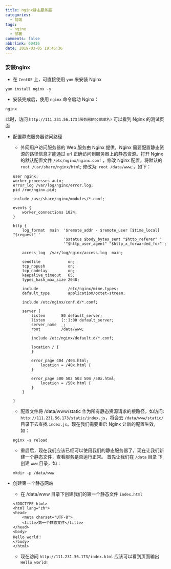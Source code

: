 ```yaml
---
title: nginx静态服务器
categories:
  - 前端
tags:
  - nginx
  - 部署
comments: false
abbrlink: 60436
date: 2019-03-05 19:46:36
---
```


### 安装nginx
-   在 `CentOS` 上，可直接使用 `yum` 来安装 Nginx
```
yum install nginx -y
```

-   安装完成后，使用 `nginx` 命令启动 Nginx：
```
nginx
```
此时，访问 `http://111.231.56.173(服务器的公网域名)` 可以看到 Nginx 的测试页面 

-   配置静态服务器访问路径
    -   外网用户访问服务器的 Web 服务由 Nginx 提供，Nginx 需要配置静态资源的路径信息才能通过 url 正确访问到服务器上的静态资源。打开 Nginx 的默认配置文件 `/etc/nginx/nginx.conf` ，修改 Nginx 配置，将默认的 `root /usr/share/nginx/html`; 修改为: `root /data/www;`，如下：
    ```
    user nginx;
    worker_processes auto;
    error_log /var/log/nginx/error.log;
    pid /run/nginx.pid;
    
    include /usr/share/nginx/modules/*.conf;
    
    events {
        worker_connections 1024;
    }
    
    http {
        log_format  main  '$remote_addr - $remote_user [$time_local] "$request" '
                          '$status $body_bytes_sent "$http_referer" '
                          '"$http_user_agent" "$http_x_forwarded_for"';
    
        access_log  /var/log/nginx/access.log  main;
    
        sendfile            on;
        tcp_nopush          on;
        tcp_nodelay         on;
        keepalive_timeout   65;
        types_hash_max_size 2048;
    
        include             /etc/nginx/mime.types;
        default_type        application/octet-stream;
    
        include /etc/nginx/conf.d/*.conf;
    
        server {
            listen       80 default_server;
            listen       [::]:80 default_server;
            server_name  _;
            root         /data/www;
    
            include /etc/nginx/default.d/*.conf;
    
            location / {
            }
    
            error_page 404 /404.html;
                location = /40x.html {
            }
    
            error_page 500 502 503 504 /50x.html;
                location = /50x.html {
            }
        }
    
    }
    ```
    -   配置文件将 /data/www/static 作为所有静态资源请求的根路径，如访问: `http://111.231.56.173/static/index.js`，将会去 `/data/www/static/` 目录下去查找 `index.js`。现在我们需要重启 Nginx 让新的配置生效，如：
    ```
    nginx -s reload
    ```
    -   重启后，现在我们应该已经可以使用我们的静态服务器了，现在让我们新建一个静态文件，查看服务是否运行正常。
首先让我们在 `/data` 目录 下创建 `www` 目录，如：
    ```
    mkdir -p /data/www
    ```
    
-   创建第一个静态网站
    -   在 /data/www 目录下创建我们的第一个静态文件 `index.html`
    ```
    <!DOCTYPE html>
    <html lang="zh">
    <head>
        <meta charset="UTF-8">
        <title>第一个静态文件</title>
    </head>
    <body>
    Hello world！
    </body>
    </html>
    ```
    -   现在访问 `http://111.231.56.173/index.html` 应该可以看到页面输出 `Hello world!`
    
    
